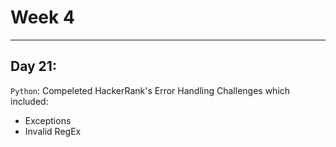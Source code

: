 # Week 4
---

## Day 21: 
`Python`: Compeleted HackerRank's Error Handling Challenges which included:
- Exceptions
- Invalid RegEx